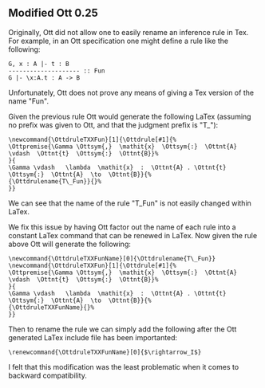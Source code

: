 Modified Ott 0.25
-----------------

Originally, Ott did not allow one to easily rename an inference rule
in Tex.  For example, in an Ott specification one might define a rule
like the following:

```
G, x : A |- t : B
-------------------- :: Fun
G |- \x:A.t : A -> B
```

Unfortunately, Ott does not prove any means of giving a Tex version of
the name "Fun". 

Given the previous rule Ott would generate the following LaTex
(assuming no prefix was given to Ott, and that the judgment prefix is
"T_"):

```
\newcommand{\OttdruleTXXFun}[1]{\Ottdrule[#1]{%
\Ottpremise{\Gamma \Ottsym{,}  \mathit{x}  \Ottsym{:}  \Ottnt{A}  \vdash  \Ottnt{t}  \Ottsym{:}  \Ottnt{B}}%
}{
\Gamma \vdash   \lambda  \mathit{x}  :  \Ottnt{A} . \Ottnt{t}   \Ottsym{:}  \Ottnt{A}  \to  \Ottnt{B}}{%
{\Ottdrulename{T\_Fun}}{}%
}}
```

We can see that the name of the rule "T\_Fun" is not easily changed within LaTex.  

We fix this issue by having Ott factor out the name of each rule into
a constant LaTex command that can be renewed in LaTex.  Now given the
rule above Ott will generate the following:

```
\newcommand{\OttdruleTXXFunName}[0]{\Ottdrulename{T\_Fun}}
\newcommand{\OttdruleTXXFun}[1]{\Ottdrule[#1]{%
\Ottpremise{\Gamma \Ottsym{,}  \mathit{x}  \Ottsym{:}  \Ottnt{A}  \vdash  \Ottnt{t}  \Ottsym{:}  \Ottnt{B}}%
}{
\Gamma \vdash   \lambda  \mathit{x}  :  \Ottnt{A} . \Ottnt{t}   \Ottsym{:}  \Ottnt{A}  \to  \Ottnt{B}}{%
{\OttdruleTXXFunName}{}%
}}
```

Then to rename the rule we can simply add the following after the Ott
generated LaTex include file has been importanted:

```
\renewcommand{\OttdruleTXXFunName}[0]{$\rightarrow_I$}
```

I felt that this modification was the least problematic when it comes
to backward compatibility.  
